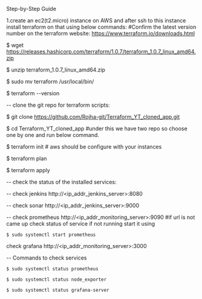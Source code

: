 Step-by-Step Guide

1.create an ec2(t2.micro) instance on AWS and after ssh to this instance install terraform on that using below commands: #Confirm the latest version number on the terraform 
website: https://www.terraform.io/downloads.html

   $ wget https://releases.hashicorp.com/terraform/1.0.7/terraform_1.0.7_linux_amd64.zip

   $ unzip terraform_1.0.7_linux_amd64.zip

   $ sudo mv terraform /usr/local/bin/

   $ terraform --version

-- clone the git repo for terraform scripts:

   $ git clone https://github.com/Rojha-git/Terraform_YT_cloned_app.git

   $ cd Terraform_YT_cloned_app #under this we have two repo so choose one by one and run below command.

   $ terraform init # aws should be configure with your instances

   $ terraform plan

   $ terraform apply

-- check the status of the installed services:

-- check jenkins http://<ip_addr_jenkins_server>:8080

-- check sonar http://<ip_addr_jenkins_server>:9000

-- check prometheus http://<ip_addr_monitoring_server>:9090 #if url is not came up check status of service if not running start it using

    $ sudo systemctl start prometheus

check grafana http://<ip_addr_monitoring_server>:3000

-- Commands to check services

    $ sudo systemctl status prometheus

    $ sudo systemctl status node_exporter

    $ sudo systemctl status grafana-server

